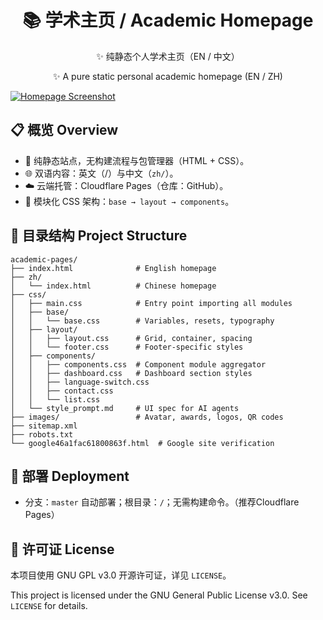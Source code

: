 <h1 align="center">📚 学术主页 / Academic Homepage</h1>

<p align="center">✨ 纯静态个人学术主页（EN / 中文）</p>
<p align="center">✨ A pure static personal academic homepage (EN / ZH)</p>

[![Homepage Screenshot](https://cdn.jsdelivr.net/gh/gone1724/academic-sources@master/Screenshot/homepage_rounded.png "web preview")](https://academic-24s.pages.dev/)

## 📋 概览 Overview

- 🚀 纯静态站点，无构建流程与包管理器（HTML + CSS）。
- 🌐 双语内容：英文（/）与中文（`zh/`）。
- ☁️ 云端托管：Cloudflare Pages（仓库：GitHub）。
- 🎨 模块化 CSS 架构：`base → layout → components`。

## 📂 目录结构 Project Structure

```
academic-pages/
├── index.html              # English homepage
├── zh/
│   └── index.html          # Chinese homepage
├── css/
│   ├── main.css            # Entry point importing all modules
│   ├── base/
│   │   └── base.css        # Variables, resets, typography
│   ├── layout/
│   │   ├── layout.css      # Grid, container, spacing
│   │   └── footer.css      # Footer-specific styles
│   ├── components/
│   │   ├── components.css  # Component module aggregator
│   │   ├── dashboard.css   # Dashboard section styles
│   │   ├── language-switch.css
│   │   ├── contact.css
│   │   └── list.css
│   └── style_prompt.md     # UI spec for AI agents
├── images/                 # Avatar, awards, logos, QR codes
├── sitemap.xml
├── robots.txt
└── google46a1fac61800863f.html  # Google site verification
```

## 🚀 部署 Deployment

- 分支：`master` 自动部署；根目录：`/`；无需构建命令。（推荐Cloudflare Pages）

## 📄 许可证 License

本项目使用 GNU GPL v3.0 开源许可证，详见 `LICENSE`。

This project is licensed under the GNU General Public License v3.0. See `LICENSE` for details.
